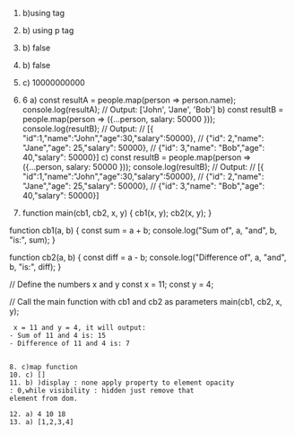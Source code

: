 1. b)using <link> tag
2. b) using p tag
3. b) false
4. b) false
5. c) 10000000000
6. 6   a) const resultA = people.map(person => person.name);
console.log(resultA); // Output: ['John', 'Jane', 'Bob']
    b) const resultB = people.map(person => ({...person, salary: 50000 }));
console.log(resultB);
// Output: 
// [{ "id":1,"name":"John","age":30,"salary":50000},
// {"id": 2,"name": "Jane","age": 25,"salary": 50000},
// {"id": 3,"name": "Bob","age": 40,"salary": 50000}]
    c) const resultB = people.map(person => ({...person, salary: 50000 }));
console.log(resultB);
// Output: 
// [{ "id":1,"name":"John","age":30,"salary":50000},
// {"id": 2,"name": "Jane","age": 25,"salary": 50000},
// {"id": 3,"name": "Bob","age": 40,"salary": 50000}]



7. function main(cb1, cb2, x, y) {
  cb1(x, y);
  cb2(x, y);
}

function cb1(a, b) {
  const sum = a + b;
  console.log("Sum of", a, "and", b, "is:", sum);
}

function cb2(a, b) {
  const diff = a - b;
  console.log("Difference of", a, "and", b, "is:", diff);
}

// Define the numbers x and y
const x = 11;
const y = 4;

// Call the main function with cb1 and cb2 as parameters
main(cb1, cb2, x, y);
```
 x = 11 and y = 4, it will output:
- Sum of 11 and 4 is: 15
- Difference of 11 and 4 is: 7


8. c)map function
10. c) []
11. b) )display : none apply property to element opacity
: 0,while visibility : hidden just remove that
element from dom.

12. a) 4 10 18
13. a) [1,2,3,4]
